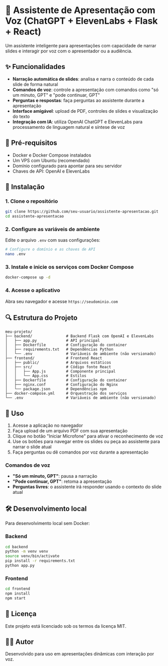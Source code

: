 # 🧠 Assistente de Apresentação com Voz (ChatGPT + ElevenLabs + Flask + React)

Um assistente inteligente para apresentações com capacidade de narrar slides e interagir por voz com o apresentador ou a audiência.

## ✨ Funcionalidades

- **Narração automática de slides**: analisa e narra o conteúdo de cada slide de forma natural
- **Comandos de voz**: controle a apresentação com comandos como "só um minuto, GPT" e "pode continuar, GPT"
- **Perguntas e respostas**: faça perguntas ao assistente durante a apresentação
- **Interface amigável**: upload de PDF, controles de slides e visualização do texto
- **Integração com IA**: utiliza OpenAI ChatGPT e ElevenLabs para processamento de linguagem natural e síntese de voz

## 🔧 Pré-requisitos

- Docker e Docker Compose instalados
- Um VPS com Ubuntu (recomendado)
- Domínio configurado para apontar para seu servidor
- Chaves de API: OpenAI e ElevenLabs

## 🚀 Instalação

### 1. Clone o repositório

```bash
git clone https://github.com/seu-usuario/assistente-apresentacao.git
cd assistente-apresentacao
```

### 2. Configure as variáveis de ambiente

Edite o arquivo `.env` com suas configurações:

```bash
# Configure o domínio e as chaves de API
nano .env
```

### 3. Instale e inicie os serviços com Docker Compose

```bash
docker-compose up -d
```

### 4. Acesse o aplicativo

Abra seu navegador e acesse `https://seudominio.com`

## 🔍 Estrutura do Projeto

```
meu-projeto/
├── backend/               # Backend Flask com OpenAI e ElevenLabs
│   ├── app.py             # API principal
│   ├── Dockerfile         # Configuração do container
│   ├── requirements.txt   # Dependências Python
│   └── .env               # Variáveis de ambiente (não versionado)
├── frontend/              # Frontend React
│   ├── public/            # Arquivos estáticos
│   ├── src/               # Código fonte React
│   │   ├── App.js         # Componente principal
│   │   └── App.css        # Estilos
│   ├── Dockerfile         # Configuração do container
│   ├── nginx.conf         # Configuração do Nginx
│   └── package.json       # Dependências npm
├── docker-compose.yml     # Orquestração dos serviços
└── .env                   # Variáveis de ambiente (não versionado)
```

## 📝 Uso

1. Acesse a aplicação no navegador
2. Faça upload de um arquivo PDF com sua apresentação
3. Clique no botão "Iniciar Microfone" para ativar o reconhecimento de voz
4. Use os botões para navegar entre os slides ou peça ao assistente para narrar o slide atual
5. Faça perguntas ou dê comandos por voz durante a apresentação

### Comandos de voz

- **"Só um minuto, GPT"**: pausa a narração
- **"Pode continuar, GPT"**: retoma a apresentação
- **Perguntas livres**: o assistente irá responder usando o contexto do slide atual

## 🛠️ Desenvolvimento local

Para desenvolvimento local sem Docker:

### Backend

```bash
cd backend
python -m venv venv
source venv/bin/activate
pip install -r requirements.txt
python app.py
```

### Frontend

```bash
cd frontend
npm install
npm start
```

## 📄 Licença

Este projeto está licenciado sob os termos da licença MIT.

## 👨‍💻 Autor

Desenvolvido para uso em apresentações dinâmicas com interação por voz.